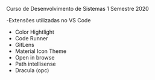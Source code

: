 Curso de Desenvolvimento de Sistemas 1 Semestre 2020

-Extensões utilizadas no VS Code
- Color Hightlight
- Code Runner
- GitLens
- Material Icon Theme
- Open in browse
- Path intellisense
- Dracula (opc)